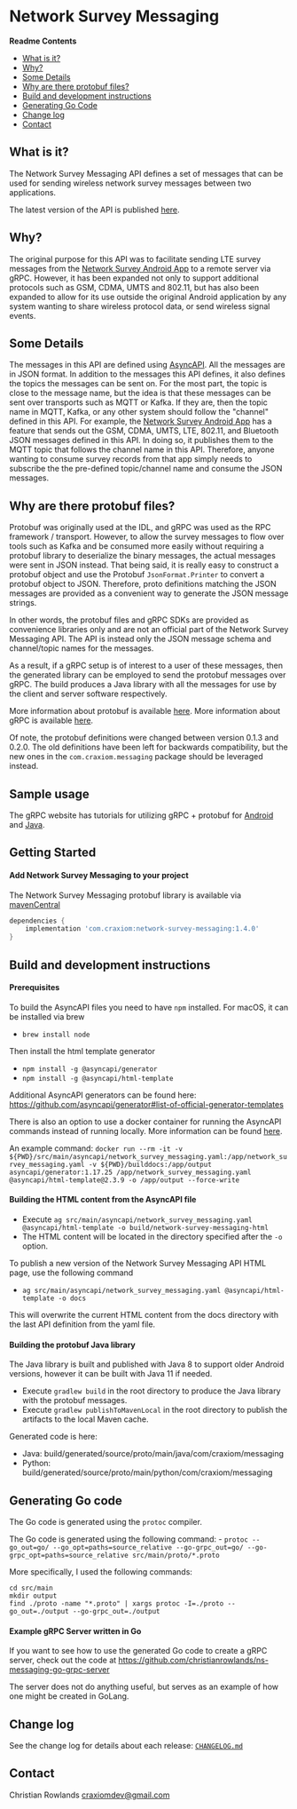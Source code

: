 Network Survey Messaging
===============

**Readme Contents**
- [What is it?](#what-is-it?)
- [Why?](#why?)
- [Some Details](#some-details)
- [Why are there protobuf files?](#why-are-there-protobuf-files?)
- [Build and development instructions](#build-and-development-instructions)
- [Generating Go Code](#generating-go-code)
- [Change log](#change-log)
- [Contact](#contact)


## What is it?
The Network Survey Messaging API defines a set of messages that can be used for sending wireless network survey
messages between two applications.

The latest version of the API is published [here](https://messaging.networksurvey.app/).


## Why?
The original purpose for this API was to facilitate sending LTE survey messages from the [Network Survey Android App](https://github.com/christianrowlands/android-network-survey)
to a remote server via gRPC. However, it has been expanded not only to support additional protocols such as
GSM, CDMA, UMTS and 802.11, but has also been expanded to allow for its use outside the original Android application
by any system wanting to share wireless protocol data, or send wireless signal events.


## Some Details
The messages in this API are defined using [AsyncAPI](https://www.asyncapi.com/). All the messages are in JSON format.
In addition to the messages this API defines, it also defines the topics the messages can be sent on. For the most part,
the topic is close to the message name, but the idea is that these messages can be sent over transports such as MQTT
or Kafka. If they are, then the topic name in MQTT, Kafka, or any other system should follow the "channel" defined in
this API. For example, the [Network Survey Android App](https://github.com/christianrowlands/android-network-survey)
has a feature that sends out the GSM, CDMA, UMTS, LTE, 802.11, and Bluetooth JSON messages defined in this API. In doing so, it
publishes them to the MQTT topic that follows the channel name in this API. Therefore, anyone wanting to consume survey
records from that app simply needs to subscribe the the pre-defined topic/channel name and consume the JSON messages.


## Why are there protobuf files?
Protobuf was originally used at the IDL, and gRPC was used as the RPC framework / transport. However, to allow the
survey messages to flow over tools such as Kafka and be consumed more easily without requiring a protobuf library to
deserialize the binary messages, the actual messages were sent in JSON instead. That being said, it is really easy to
construct a protobuf object and use the Protobuf `JsonFormat.Printer` to convert a protobuf object to JSON. Therefore,
proto definitions matching the JSON messages are provided as a convenient way to generate the JSON message strings.

In other words, the protobuf files and gRPC SDKs are provided as convenience libraries only and are not an official part
of the Network Survey Messaging API. The API is instead only the JSON message schema and channel/topic names for the messages.

As a result, if a gRPC setup is of interest to a user of these messages, then the generated library can be employed to
send the protobuf messages over gRPC.  The build produces a Java library with all the messages for use by the client
and server software respectively.

More information about protobuf is available [here](https://developers.google.com/protocol-buffers/).
More information about gRPC is available [here](https://grpc.io/).

Of note, the protobuf definitions were changed between version 0.1.3 and 0.2.0. The old definitions have been left for
backwards compatibility, but the new ones in the `com.craxiom.messaging` package should be leveraged instead.


## Sample usage
The gRPC website has tutorials for utilizing gRPC + protobuf for [Android](https://grpc.io/docs/quickstart/android/) and
[Java](https://grpc.io/docs/quickstart/java/).


## Getting Started
#### Add Network Survey Messaging to your project

The Network Survey Messaging protobuf library is available via [mavenCentral](https://search.maven.org/search?q=network-survey-messaging)

```groovy
dependencies {
    implementation 'com.craxiom:network-survey-messaging:1.4.0'
}
```

## Build and development instructions
#### Prerequisites

To build the AsyncAPI files you need to have `npm` installed. For macOS, it can be installed via brew
 - `brew install node`

Then install the html template generator
 - `npm install -g @asyncapi/generator`
 - `npm install -g @asyncapi/html-template`

Additional AsyncAPI generators can be found here:  https://github.com/asyncapi/generator#list-of-official-generator-templates

There is also an option to use a docker container for running the AsyncAPI commands instead of running locally. More information 
can be found [here](https://www.npmjs.com/package/@asyncapi/generator#cli-usage-with-docker).

An example command: `docker run --rm -it -v ${PWD}/src/main/asyncapi/network_survey_messaging.yaml:/app/network_survey_messaging.yaml -v ${PWD}/builddocs:/app/output asyncapi/generator:1.17.25 /app/network_survey_messaging.yaml @asyncapi/html-template@2.3.9 -o /app/output --force-write`

#### Building the HTML content from the AsyncAPI file
 - Execute `ag src/main/asyncapi/network_survey_messaging.yaml @asyncapi/html-template -o build/network-survey-messaging-html`
 - The HTML content will be located in the directory specified after the `-o` option.

To publish a new version of the Network Survey Messaging API HTML page, use the following command
 - `ag src/main/asyncapi/network_survey_messaging.yaml @asyncapi/html-template -o docs`

This will overwrite the current HTML content from the docs directory with the last API definition from the yaml file.

#### Building the protobuf Java library
The Java library is built and published with Java 8 to support older Android versions, however it can be built with 
Java 11 if needed.

 - Execute `gradlew build` in the root directory to produce the Java library with the protobuf messages.
 - Execute `gradlew publishToMavenLocal` in the root directory to publish the artifacts to the local Maven cache.

Generated code is here:
 - Java: build/generated/source/proto/main/java/com/craxiom/messaging
 - Python: build/generated/source/proto/main/python/com/craxiom/messaging

## Generating Go code
The Go code is generated using the `protoc` compiler.

The Go code is generated using the following command:
    - `protoc --go_out=go/ --go_opt=paths=source_relative --go-grpc_out=go/ --go-grpc_opt=paths=source_relative src/main/proto/*.proto`

More specifically, I used the following commands:
```shell
cd src/main
mkdir output
find ./proto -name "*.proto" | xargs protoc -I=./proto --go_out=./output --go-grpc_out=./output
```

#### Example gRPC Server written in Go

If you want to see how to use the generated Go code to create a gRPC server, check out the code at https://github.com/christianrowlands/ns-messaging-go-grpc-server

The server does not do anything useful, but serves as an example of how one might be created in GoLang.

## Change log

See the change log for details about each release: [`CHANGELOG.md`](CHANGELOG.md)

Contact
-----------------------------------
Christian Rowlands <craxiomdev@gmail.com>
